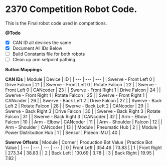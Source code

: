 # 2370 Competition Robot Code.

This is the Final robot code used in competitions.

**@Todo**
- [x] CAN ID all devices the same
- [x] Document All IDs Below
- [ ] Build Constants file for both robots
- [ ] Clean up arm setpoint pathing

**Button Mappings**




**CAN IDs**
| Module | Device | ID |
| --- | --- | --- |
| Swerve - Front Left 0 | Drive Falcon | 21 |
| Swerve - Front Left 0 | Rotate Falcon | 22 |
| Swerve - Front Left 0 | CANcoder | 23 |
| Swerve - Front Right 1 | Drive Falcon | 24 |
| Swerve - Front Right 1 | Rotate Falcon | 25 |
| Swerve - Front Right 1 | CANcoder | 26 |
| Swerve - Back Left 2 | Drive Falcon | 27 |
| Swerve - Back Left 2 | Rotate Falcon | 28 |
| Swerve - Back Left 2 | CANcoder | 29 |
| Swerve - Back Right 3 | Drive Falcon | 30 |
| Swerve - Back Right 3 | Rotate Falcon | 31 |
| Swerve - Back Right 3 | CANcoder | 32 |
| Arm - Elbow | Falcon | 10 |
| Arm - Elbow | CANcoder | 11 |
| Arm - Shoulder | Falcon | 12 |
| Arm - Shoulder | CANcoder | 13 |
| Module | Pneumatic Hub | 2 |
| Module | Power Distribution Hub | 1 |
| Sensor | Pideon IMU | 40 |

**Swerve Offsets**
| Module | Corner | Production Bot Value | Practice Bot Value |
| --- | --- | --- | --- |
| 0 | Front Left | 354.46 | 73.83 |
| 1 | Front Right | 273.34 | 38.83 |
| 2 | Back Left | 130.69 | 3.78 |
| 3 | Back Right | 19.95 | 7.82 |
